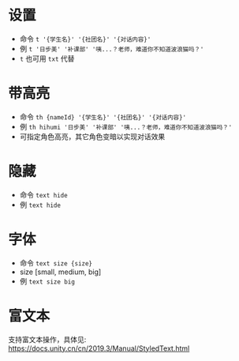 # 设置

- 命令 `t '{学生名}' '{社团名}' '{对话内容}'`
- 例 `t '日步美' '补课部' '咦...？老师，难道你不知道波浪猫吗？'`
- `t` 也可用 `txt` 代替

# 带高亮

- 命令 `th {nameId} '{学生名}' '{社团名}' '{对话内容}'`
- 例 `th hihumi '日步美' '补课部' '咦...？老师，难道你不知道波浪猫吗？'`
- 可指定角色高亮，其它角色变暗以实现对话效果

# 隐藏

- 命令 `text hide`
- 例 `text hide`

# 字体

- 命令 `text size {size}`
- size [small, medium, big]
- 例 `text size big`

# 富文本

支持富文本操作，具体见: https://docs.unity.cn/cn/2019.3/Manual/StyledText.html

